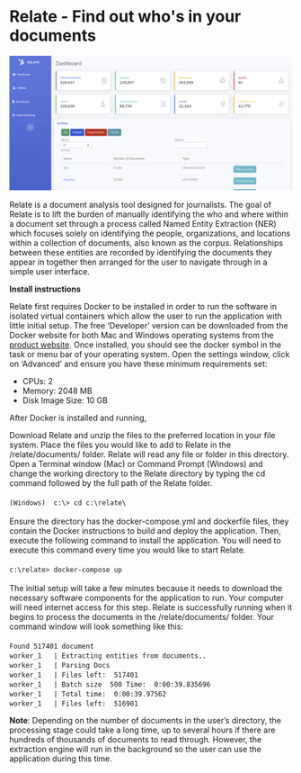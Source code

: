 # Relate - Find out who's in your documents

<div align="center">
  <img src="https://github.com/emrig/relate/blob/master/static/images/Dashboard.png"><br>
</div>

Relate is a document analysis tool designed for journalists. The goal of Relate is to lift the burden of manually identifying the who and where within a document set through a process called Named Entity Extraction (NER) which focuses solely on identifying the people, organizations, and locations within a collection of documents, also known as the corpus. Relationships between these entities are recorded by identifying the documents they appear in together then arranged for the user to navigate through in a simple user interface.

**Install instructions**


Relate first requires Docker to be installed in order to run the software in isolated virtual containers which allow the user to run the application with little initial setup. The free ‘Developer’ version can be downloaded from the Docker website for both Mac and Windows operating systems from the [product website](https://www.docker.com/products/docker-desktop).
Once installed, you should see the docker symbol in the task or menu bar of your operating system. Open the settings window, click on ‘Advanced’ and ensure you have these minimum requirements set:

* CPUs: 2
* Memory: 2048 MB
* Disk Image Size: 10 GB


After Docker is installed and running, 

Download Relate and unzip the files to the preferred location in your file system. 
Place the files you would like to add to Relate in the /relate/documents/ folder. Relate will read any file or folder in this directory. 
Open a Terminal window (Mac) or Command Prompt (Windows) and change the working directory to the Relate directory by typing the cd command followed by the full path of the Relate folder.
		<br><br>`(Windows)  c:\> cd c:\relate\`<br><br>
Ensure the directory has the docker-compose.yml and dockerfile files, they contain the Docker instructions to build and deploy the application. Then, execute the following command to install the application. You will need to execute this command every time you would like to start Relate.
  <br><br>`c:\relate> docker-compose up`<br><br>
The initial setup will take a few minutes because it needs to download the necessary software components for the application to run. Your computer will need internet access for this step.
Relate is successfully running when it begins to process the documents in the /relate/documents/ folder. Your command window will look something like this:
<br><br>
`Found 517401 document`<br>
`worker_1   | Extracting entities from documents..`<br>
`worker_1   | Parsing Docs`<br>
`worker_1   | Files left:  517401 `<br>
`worker_1   | Batch size  500 Time:  0:00:39.835696`<br>
`worker_1   | Total time:  0:00:39.97562`<br>
`worker_1   | Files left:  516901 `<br>


**Note**: Depending on the number of documents in the user’s directory, the processing stage could take a long time, up to several hours if there are hundreds of thousands of documents to read through. However, the extraction engine will run in the background so the user can use the application during this time.
